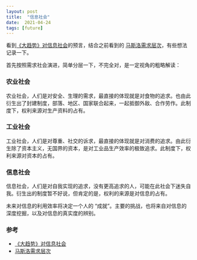 ```yaml
---
layout: post
title:  "信息社会"
date:  2021-04-24
tags: [future]
---
```


  看到[《大趋势》对信息社会](http://www.ruanyifeng.com/blog/2021/04/weekly-issue-154.html)的预言，结合之前看到的 [马斯洛需求层次](https://baike.baidu.com/item/%E9%A9%AC%E6%96%AF%E6%B4%9B%E9%9C%80%E6%B1%82%E5%B1%82%E6%AC%A1%E7%90%86%E8%AE%BA/11036498?fr=aladdin)，有些想法记录一下。

  首先按照需求社会演进，简单分层一下，不完全对，是一定视角的粗略解读：

### 农业社会

  农业社会，人们是对安全、生理的需求，最直接的体现就是对食物的追求。也由此衍生出了封建制度，部落、地区、国家联合起来，一起抵御外敌、合作劳作。此制度下，权利来源对生产资料的占有。

### 工业社会

  工业社会，人们是对尊重、社交的诉求，最直接的体现就是对消费的追求。由此衍生除了资本主义，无国界的资本，是对工业品生产效率的极致追求。此制度下，权利来源对资本的占有。

### 信息社会

  信息社会，人们是对自我实现的追求，没有更高追求的人，可能在此社会下迷失自我。衍生出的制度暂不好说，但肯定的是，权利的来源是对信息的占有。

  未来对信息的利用效率将决定一个人的 “成就”。主要的挑战，也将来自对信息的深度挖掘，以及对信息的真实度的辨别。

### 参考

* [《大趋势》对信息社会](http://www.ruanyifeng.com/blog/2021/04/weekly-issue-154.html)
* [马斯洛需求层次](https://baike.baidu.com/item/%E9%A9%AC%E6%96%AF%E6%B4%9B%E9%9C%80%E6%B1%82%E5%B1%82%E6%AC%A1%E7%90%86%E8%AE%BA/11036498?fr=aladdin)
